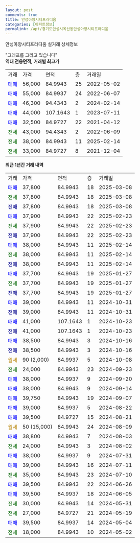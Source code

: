 ```yaml
---
layout: post
comments: true
title: 안성아양시티프라디움
categories: [아파트정보]
permalink: /apt/경기도안성시옥산동안성아양시티프라디움
---
```


안성아양시티프라디움 실거래 상세정보

<script type="text/javascript">
  google.charts.load('current', {'packages':['line', 'corechart']});
  google.charts.setOnLoadCallback(drawChart);

  function drawChart() {
    var data = new google.visualization.DataTable();
    data.addColumn('date', '거래일');
    data.addColumn('number', "매매");
    data.addColumn('number', "전세");
    data.addColumn('number', "전매");

    data.addRows([[new Date(Date.parse("2025-03-08")), 37800, null, null], [new Date(Date.parse("2025-03-08")), null, 37800, null], [new Date(Date.parse("2025-03-08")), null, null, 37800], [new Date(Date.parse("2025-02-23")), 37900, null, null], [new Date(Date.parse("2025-02-23")), null, 37900, null], [new Date(Date.parse("2025-02-23")), null, null, 37900], [new Date(Date.parse("2025-02-14")), 38000, null, null], [new Date(Date.parse("2025-02-14")), null, 38000, null], [new Date(Date.parse("2025-02-14")), null, null, 38000], [new Date(Date.parse("2025-01-27")), 37700, null, null], [new Date(Date.parse("2025-01-27")), null, 37700, null], [new Date(Date.parse("2025-01-27")), null, null, 37700], [new Date(Date.parse("2024-10-31")), 39000, null, null], [new Date(Date.parse("2024-10-31")), null, null, 39000], [new Date(Date.parse("2024-10-23")), 41000, null, null], [new Date(Date.parse("2024-10-23")), null, null, 41000], [new Date(Date.parse("2024-10-16")), 38500, null, null], [new Date(Date.parse("2024-10-16")), null, null, 38500], [new Date(Date.parse("2024-10-08")), null, null, null], [new Date(Date.parse("2024-09-23")), null, 24000, null], [new Date(Date.parse("2024-09-20")), 38000, null, null], [new Date(Date.parse("2024-09-14")), 38000, null, null], [new Date(Date.parse("2024-09-07")), 39750, null, null], [new Date(Date.parse("2024-08-22")), 39000, null, null], [new Date(Date.parse("2024-08-21")), 39500, null, null], [new Date(Date.parse("2024-08-09")), null, null, null], [new Date(Date.parse("2024-08-03")), 38800, null, null], [new Date(Date.parse("2024-08-02")), null, 24000, null], [new Date(Date.parse("2024-07-31")), 38000, null, null], [new Date(Date.parse("2024-07-11")), 39000, null, null], [new Date(Date.parse("2024-07-10")), null, 35000, null], [new Date(Date.parse("2024-06-26")), 39500, null, null], [new Date(Date.parse("2024-06-05")), 39500, null, null], [new Date(Date.parse("2024-05-31")), null, 30000, null], [new Date(Date.parse("2024-05-19")), null, 27000, null], [new Date(Date.parse("2024-05-04")), 39500, null, null], [new Date(Date.parse("2024-05-02")), null, 18000, null]]);

    var options = {
      hAxis: {
        format: 'yyyy/MM/dd'
      },    
      lineWidth: 0,
      pointsVisible: true,    
      title: '최근 1년간 유형별 실거래가 분포',
      legend: { position: 'bottom' }
    };

    var formatter = new google.visualization.NumberFormat({pattern:'###,###'} );
    formatter.format(data, 1);
    formatter.format(data, 2);
    
    setTimeout(function() {
        var chart = new google.visualization.LineChart(document.getElementById('columnchart_material'));
        chart.draw(data, (options));
        document.getElementById('loading').style.display = 'none';
    }, 200);
  }
</script>


<div id="loading" style="z-index:20; display: block; margin-left: 0px">"그래프를 그리고 있습니다"</div>
<div id="columnchart_material" style="width: 95%; margin-left: 0px; display: block"></div>
<!-- contents start -->
<b>역대 전용면적, 거래별 최고가</b>
<table class="sortable">
    <tr>
      <td>거래</td>
      <td>가격</td>
      <td>면적</td>
      <td>층</td>
      <td>거래일</td>
    </tr>
        <tr>
          <td><a style="color: blue">매매</a></td>
          <td>56,000</td>
          <td>84.9943</td>
          <td>25</td>
          <td>2022-05-02</td>
        </tr>            <tr>
          <td><a style="color: blue">매매</a></td>
          <td>55,000</td>
          <td>84.9937</td>
          <td>24</td>
          <td>2022-06-07</td>
        </tr>            <tr>
          <td><a style="color: blue">매매</a></td>
          <td>46,300</td>
          <td>94.4343</td>
          <td>2</td>
          <td>2024-02-14</td>
        </tr>            <tr>
          <td><a style="color: blue">매매</a></td>
          <td>44,000</td>
          <td>107.1643</td>
          <td>1</td>
          <td>2023-07-11</td>
        </tr>            <tr>
          <td><a style="color: blue">매매</a></td>
          <td>32,500</td>
          <td>84.9727</td>
          <td>22</td>
          <td>2021-04-12</td>
        </tr>        
        <tr>
              <td><a style="color: darkgreen">전세</a></td>
              <td>43,000</td>
              <td>94.4343</td>
              <td>2</td>
              <td>2022-06-09</td>
            </tr>            <tr>
              <td><a style="color: darkgreen">전세</a></td>
              <td>38,000</td>
              <td>84.9943</td>
              <td>11</td>
              <td>2025-02-14</td>
            </tr>            <tr>
              <td><a style="color: darkgreen">전세</a></td>
              <td>33,000</td>
              <td>84.9727</td>
              <td>8</td>
              <td>2021-12-04</td>
            </tr>        
    
</table>

<b>최근 1년간 거래 내역</b>

<table class="sortable">
    <tr>
      <td>거래</td>
      <td>가격</td>
      <td>면적</td>
      <td>층</td>
      <td>거래일</td>
    </tr>
    <tr>
      <td><a style="color: blue">매매</a></td>
      <td>37,800</td>
      <td>84.9943</td>
      <td>18</td>
      <td>2025-03-08</td>
    </tr>          <tr>
      <td><a style="color: darkgreen">전세</a></td>
      <td>37,800</td>
      <td>84.9943</td>
      <td>18</td>
      <td>2025-03-08</td>
    </tr>          <tr>
      <td><a style="color: darkblue">전매</a></td>
      <td>37,800</td>
      <td>84.9943</td>
      <td>18</td>
      <td>2025-03-08</td>
    </tr>          <tr>
      <td><a style="color: blue">매매</a></td>
      <td>37,900</td>
      <td>84.9943</td>
      <td>22</td>
      <td>2025-02-23</td>
    </tr>          <tr>
      <td><a style="color: darkgreen">전세</a></td>
      <td>37,900</td>
      <td>84.9943</td>
      <td>22</td>
      <td>2025-02-23</td>
    </tr>          <tr>
      <td><a style="color: darkblue">전매</a></td>
      <td>37,900</td>
      <td>84.9943</td>
      <td>22</td>
      <td>2025-02-23</td>
    </tr>          <tr>
      <td><a style="color: blue">매매</a></td>
      <td>38,000</td>
      <td>84.9943</td>
      <td>11</td>
      <td>2025-02-14</td>
    </tr>          <tr>
      <td><a style="color: darkgreen">전세</a></td>
      <td>38,000</td>
      <td>84.9943</td>
      <td>11</td>
      <td>2025-02-14</td>
    </tr>          <tr>
      <td><a style="color: darkblue">전매</a></td>
      <td>38,000</td>
      <td>84.9943</td>
      <td>11</td>
      <td>2025-02-14</td>
    </tr>          <tr>
      <td><a style="color: blue">매매</a></td>
      <td>37,700</td>
      <td>84.9943</td>
      <td>19</td>
      <td>2025-01-27</td>
    </tr>          <tr>
      <td><a style="color: darkgreen">전세</a></td>
      <td>37,700</td>
      <td>84.9943</td>
      <td>19</td>
      <td>2025-01-27</td>
    </tr>          <tr>
      <td><a style="color: darkblue">전매</a></td>
      <td>37,700</td>
      <td>84.9943</td>
      <td>19</td>
      <td>2025-01-27</td>
    </tr>          <tr>
      <td><a style="color: blue">매매</a></td>
      <td>39,000</td>
      <td>84.9943</td>
      <td>11</td>
      <td>2024-10-31</td>
    </tr>          <tr>
      <td><a style="color: darkblue">전매</a></td>
      <td>39,000</td>
      <td>84.9943</td>
      <td>11</td>
      <td>2024-10-31</td>
    </tr>          <tr>
      <td><a style="color: blue">매매</a></td>
      <td>41,000</td>
      <td>107.1643</td>
      <td>1</td>
      <td>2024-10-23</td>
    </tr>          <tr>
      <td><a style="color: darkblue">전매</a></td>
      <td>41,000</td>
      <td>107.1643</td>
      <td>1</td>
      <td>2024-10-23</td>
    </tr>          <tr>
      <td><a style="color: blue">매매</a></td>
      <td>38,500</td>
      <td>84.9943</td>
      <td>3</td>
      <td>2024-10-16</td>
    </tr>          <tr>
      <td><a style="color: darkblue">전매</a></td>
      <td>38,500</td>
      <td>84.9943</td>
      <td>3</td>
      <td>2024-10-16</td>
    </tr>          <tr>
      <td><a style="color: darkgoldenrod">월세</a></td>
      <td>90 (2,000)</td>
      <td>84.9937</td>
      <td>5</td>
      <td>2024-10-08</td>
    </tr>          <tr>
      <td><a style="color: darkgreen">전세</a></td>
      <td>24,000</td>
      <td>84.9943</td>
      <td>23</td>
      <td>2024-09-23</td>
    </tr>          <tr>
      <td><a style="color: blue">매매</a></td>
      <td>38,000</td>
      <td>84.9937</td>
      <td>9</td>
      <td>2024-09-20</td>
    </tr>          <tr>
      <td><a style="color: blue">매매</a></td>
      <td>38,000</td>
      <td>84.9943</td>
      <td>9</td>
      <td>2024-09-14</td>
    </tr>          <tr>
      <td><a style="color: blue">매매</a></td>
      <td>39,750</td>
      <td>84.9943</td>
      <td>19</td>
      <td>2024-09-07</td>
    </tr>          <tr>
      <td><a style="color: blue">매매</a></td>
      <td>39,000</td>
      <td>84.9937</td>
      <td>5</td>
      <td>2024-08-22</td>
    </tr>          <tr>
      <td><a style="color: blue">매매</a></td>
      <td>39,500</td>
      <td>84.9727</td>
      <td>15</td>
      <td>2024-08-21</td>
    </tr>          <tr>
      <td><a style="color: darkgoldenrod">월세</a></td>
      <td>50 (15,000)</td>
      <td>84.9943</td>
      <td>24</td>
      <td>2024-08-09</td>
    </tr>          <tr>
      <td><a style="color: blue">매매</a></td>
      <td>38,800</td>
      <td>84.9943</td>
      <td>7</td>
      <td>2024-08-03</td>
    </tr>          <tr>
      <td><a style="color: darkgreen">전세</a></td>
      <td>24,000</td>
      <td>84.9943</td>
      <td>3</td>
      <td>2024-08-02</td>
    </tr>          <tr>
      <td><a style="color: blue">매매</a></td>
      <td>38,000</td>
      <td>84.9937</td>
      <td>9</td>
      <td>2024-07-31</td>
    </tr>          <tr>
      <td><a style="color: blue">매매</a></td>
      <td>39,000</td>
      <td>84.9943</td>
      <td>16</td>
      <td>2024-07-11</td>
    </tr>          <tr>
      <td><a style="color: darkgreen">전세</a></td>
      <td>35,000</td>
      <td>84.9943</td>
      <td>23</td>
      <td>2024-07-10</td>
    </tr>          <tr>
      <td><a style="color: blue">매매</a></td>
      <td>39,500</td>
      <td>84.9943</td>
      <td>22</td>
      <td>2024-06-26</td>
    </tr>          <tr>
      <td><a style="color: blue">매매</a></td>
      <td>39,500</td>
      <td>84.9937</td>
      <td>18</td>
      <td>2024-06-05</td>
    </tr>          <tr>
      <td><a style="color: darkgreen">전세</a></td>
      <td>30,000</td>
      <td>84.9943</td>
      <td>14</td>
      <td>2024-05-31</td>
    </tr>          <tr>
      <td><a style="color: darkgreen">전세</a></td>
      <td>27,000</td>
      <td>84.9727</td>
      <td>21</td>
      <td>2024-05-19</td>
    </tr>          <tr>
      <td><a style="color: blue">매매</a></td>
      <td>39,500</td>
      <td>84.9937</td>
      <td>14</td>
      <td>2024-05-04</td>
    </tr>          <tr>
      <td><a style="color: darkgreen">전세</a></td>
      <td>18,000</td>
      <td>84.9943</td>
      <td>10</td>
      <td>2024-05-02</td>
    </tr>      </table>
<!-- contents end -->    

